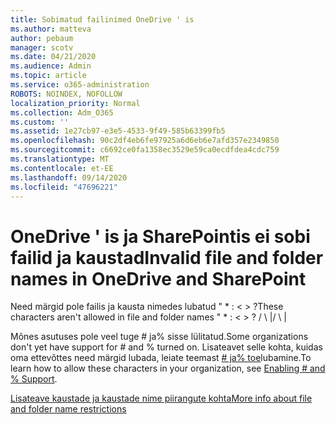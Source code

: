 ```yaml
---
title: Sobimatud failinimed OneDrive ' is
ms.author: matteva
author: pebaum
manager: scotv
ms.date: 04/21/2020
ms.audience: Admin
ms.topic: article
ms.service: o365-administration
ROBOTS: NOINDEX, NOFOLLOW
localization_priority: Normal
ms.collection: Adm_O365
ms.custom: ''
ms.assetid: 1e27cb97-e3e5-4533-9f49-585b63399fb5
ms.openlocfilehash: 90c2df4eb6fe97925a6d6eb6e7afd357e2349850
ms.sourcegitcommit: c6692ce0fa1358ec3529e59ca0ecdfdea4cdc759
ms.translationtype: MT
ms.contentlocale: et-EE
ms.lasthandoff: 09/14/2020
ms.locfileid: "47696221"
---
```

# <a name="invalid-file-and-folder-names-in-onedrive-and-sharepoint"></a><span data-ttu-id="008e3-102">OneDrive ' is ja SharePointis ei sobi failid ja kaustad</span><span class="sxs-lookup"><span data-stu-id="008e3-102">Invalid file and folder names in OneDrive and SharePoint</span></span>

<span data-ttu-id="008e3-103">Need märgid pole failis ja kausta nimedes lubatud " \* : \< \> ?</span><span class="sxs-lookup"><span data-stu-id="008e3-103">These characters aren't allowed in file and folder names " \* : \< \> ?</span></span> <span data-ttu-id="008e3-104">/ \ |</span><span class="sxs-lookup"><span data-stu-id="008e3-104">/ \ |</span></span> 
  
<span data-ttu-id="008e3-105">Mõnes asutuses pole veel tuge # ja% sisse lülitatud.</span><span class="sxs-lookup"><span data-stu-id="008e3-105">Some organizations don't yet have support for # and % turned on.</span></span> <span data-ttu-id="008e3-106">Lisateavet selle kohta, kuidas oma ettevõttes need märgid lubada, leiate teemast [# ja% toe](https://go.microsoft.com/fwlink/?linkid=862611)lubamine.</span><span class="sxs-lookup"><span data-stu-id="008e3-106">To learn how to allow these characters in your organization, see [Enabling # and % Support](https://go.microsoft.com/fwlink/?linkid=862611).</span></span> 
  
[<span data-ttu-id="008e3-107">Lisateave kaustade ja kaustade nime piirangute kohta</span><span class="sxs-lookup"><span data-stu-id="008e3-107">More info about file and folder name restrictions</span></span>](https://go.microsoft.com/fwlink/?linkid=866430)
  

